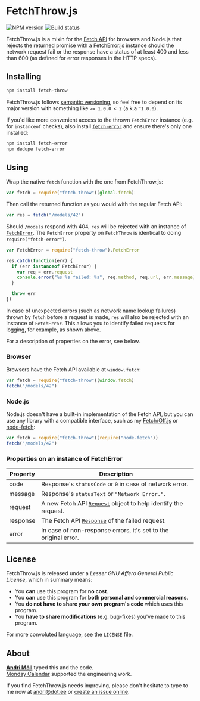 FetchThrow.js
=============
[![NPM version][npm-badge]](https://www.npmjs.com/package/fetch-throw)
[![Build status][travis-badge]](https://travis-ci.org/moll/js-fetch-throw)

FetchThrow.js is a mixin for the [Fetch API][fetch] for browsers and Node.js that rejects the returned promise with a [FetchError.js][fetch-error] instance should the network request fail or the response have a status of at least 400 and less than 600 (as defined for error responses in the HTTP specs).

[npm-badge]: https://img.shields.io/npm/v/fetch-throw.svg
[travis-badge]: https://travis-ci.org/moll/js-fetch-throw.png?branch=master
[fetch]: https://developer.mozilla.org/en/docs/Web/API/Fetch_API
[fetch-error]: https://github.com/moll/js-fetch-error


Installing
----------
```sh
npm install fetch-throw
```

FetchThrow.js follows [semantic versioning](http://semver.org), so feel free to depend on its major version with something like `>= 1.0.0 < 2` (a.k.a `^1.0.0`).

If you'd like more convenient access to the thrown `FetchError` instance (e.g. for `instanceof` checks), also install [`fetch-error`][fetch-error] and ensure there's only one installed:

```sh
npm install fetch-error
npm dedupe fetch-error
```


Using
-----
Wrap the native `fetch` function with the one from FetchThrow.js:

```javascript
var fetch = require("fetch-throw")(global.fetch)
```

Then call the returned function as you would with the regular Fetch API:

```javascript
var res = fetch("/models/42")
```

Should `/models` respond with 404, `res` will be rejected with an instance of [`FetchError`][fetch-error]. The `FetchError` property on `FetchThrow` is identical to doing `require("fetch-error")`.

```javascript
var FetchError = require("fetch-throw").FetchError

res.catch(function(err) {
  if (err instanceof FetchError) {
    var req = err.request
    console.error("%s %s failed: %s", req.method, req.url, err.message)
  }

  throw err
})
```

In case of unexpected errors (such as network name lookup failures) thrown by `fetch` before a request is made, `res` will also be rejected with an instance of `FetchError`. This allows you to identify failed requests for logging, for example, as shown above.

For a description of properties on the error, see below.

### Browser
Browsers have the Fetch API available at `window.fetch`:

```javascript
var fetch = require("fetch-throw")(window.fetch)
fetch("/models/42")
```

### Node.js
Node.js doesn't have a built-in implementation of the Fetch API, but you can use any library with a compatible interface, such as my [Fetch/Off.js][fetch-off] or [node-fetch][node-fetch]:

[fetch-off]: https://github.com/moll/node-fetch-off
[node-fetch]: https://github.com/bitinn/node-fetch

```javascript
var fetch = require("fetch-throw")(require("node-fetch"))
fetch("/models/42")
```

### Properties on an instance of FetchError

Property  | Description
----------|--------------------
code      | Response's `statusCode` or `0` in case of network error.
message   | Response's `statusText` or `"Network Error."`.
request   | A new Fetch API [`Request`][] object to help identify the request.
response  | The Fetch API [`Response`][] of the failed request.
error     | In case of non-response errors, it's set to the original error.

[`Response`]: https://developer.mozilla.org/en-US/docs/Web/API/Response
[`Request`]: https://developer.mozilla.org/en-US/docs/Web/API/Request


License
-------
FetchThrow.js is released under a *Lesser GNU Affero General Public License*, which in summary means:

- You **can** use this program for **no cost**.
- You **can** use this program for **both personal and commercial reasons**.
- You **do not have to share your own program's code** which uses this program.
- You **have to share modifications** (e.g. bug-fixes) you've made to this program.

For more convoluted language, see the `LICENSE` file.


About
-----
**[Andri Möll][moll]** typed this and the code.  
[Monday Calendar][monday] supported the engineering work.

If you find FetchThrow.js needs improving, please don't hesitate to type to me now at [andri@dot.ee][email] or [create an issue online][issues].

[email]: mailto:andri@dot.ee
[issues]: https://github.com/moll/js-fetch-throw/issues
[moll]: http://themoll.com
[monday]: https://mondayapp.com

